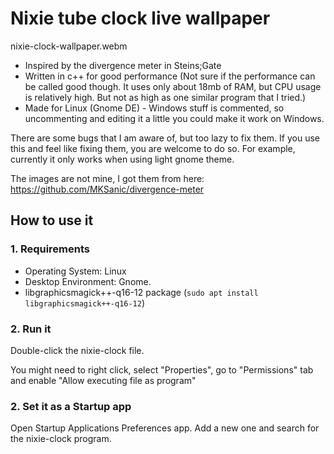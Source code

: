# Nixie tube clock live wallpaper
nixie-clock-wallpaper.webm
- Inspired by the divergence meter in Steins;Gate
- Written in c++ for good performance (Not sure if the performance can be called good though. It uses only about 18mb of RAM, but CPU usage is relatively high. But not as high as one similar program that I tried.)
- Made for Linux (Gnome DE) - Windows stuff is commented, so uncommenting and editing it a little you could make it work on Windows.

There are some bugs that I am aware of, but too lazy to fix them. If you use this and feel like fixing them, you are welcome to do so. For example, currently it only works when using light gnome theme.

The images are not mine, I got them from here: https://github.com/MKSanic/divergence-meter


## How to use it

### 1. Requirements
- Operating System: Linux
- Desktop Environment: Gnome.
- libgraphicsmagick++-q16-12 package (`sudo apt install libgraphicsmagick++-q16-12`)

### 2. Run it

Double-click the nixie-clock file.

You might need to right click, select "Properties", go to "Permissions" tab and enable "Allow executing file as program"

### 2. Set it as a Startup app

Open Startup Applications Preferences app.
Add a new one and search for the nixie-clock program.
